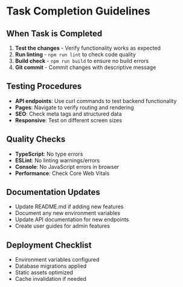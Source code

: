 # Task Completion Guidelines

## When Task is Completed
1. **Test the changes** - Verify functionality works as expected
2. **Run linting** - `npm run lint` to check code quality
3. **Build check** - `npm run build` to ensure no build errors
4. **Git commit** - Commit changes with descriptive message

## Testing Procedures
- **API endpoints**: Use curl commands to test backend functionality
- **Pages**: Navigate to verify routing and rendering
- **SEO**: Check meta tags and structured data
- **Responsive**: Test on different screen sizes

## Quality Checks
- **TypeScript**: No type errors
- **ESLint**: No linting warnings/errors
- **Console**: No JavaScript errors in browser
- **Performance**: Check Core Web Vitals

## Documentation Updates
- Update README.md if adding new features
- Document any new environment variables
- Update API documentation for new endpoints
- Create user guides for admin features

## Deployment Checklist
- Environment variables configured
- Database migrations applied
- Static assets optimized
- Cache invalidation if needed